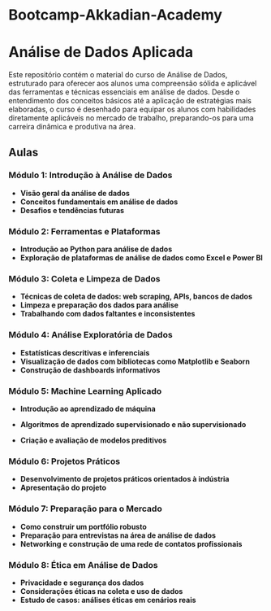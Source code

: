 # Bootcamp-Akkadian-Academy

# Análise de Dados Aplicada

Este repositório contém o material do curso de Análise de Dados, estruturado para oferecer aos alunos uma compreensão sólida e aplicável das ferramentas e técnicas essenciais em análise de dados. Desde o entendimento dos conceitos básicos até a aplicação de estratégias mais elaboradas, o curso é desenhado para equipar os alunos com habilidades diretamente aplicáveis no mercado de trabalho, preparando-os para uma carreira dinâmica e produtiva na área.

## Aulas

### Módulo 1: Introdução à Análise de Dados

- **Visão geral da análise de dados**
- **Conceitos fundamentais em análise de dados**
- **Desafios e tendências futuras**

### Módulo 2: Ferramentas e Plataformas

- **Introdução ao Python para análise de dados**
- **Exploração de plataformas de análise de dados como Excel e Power BI**
 
### Módulo 3: Coleta e Limpeza de Dados

- **Técnicas de coleta de dados: web scraping, APIs, bancos de dados**
- **Limpeza e preparação dos dados para análise**
- **Trabalhando com dados faltantes e inconsistentes**
 
### Módulo 4: Análise Exploratória de Dados

- **Estatísticas descritivas e inferenciais**
- **Visualização de dados com bibliotecas como Matplotlib e Seaborn**
- **Construção de dashboards informativos**
  
### Módulo 5: Machine Learning Aplicado

- **Introdução ao aprendizado de máquina**
 
- **Algoritmos de aprendizado supervisionado e não supervisionado**
- **Criação e avaliação de modelos preditivos**
 
### Módulo 6: Projetos Práticos

- **Desenvolvimento de projetos práticos orientados à indústria**
- **Apresentação do projeto**
  
### Módulo 7: Preparação para o Mercado

- **Como construir um portfólio robusto**
- **Preparação para entrevistas na área de análise de dados**
- **Networking e construção de uma rede de contatos profissionais**
 
### Módulo 8: Ética em Análise de Dados

- **Privacidade e segurança dos dados**
- **Considerações éticas na coleta e uso de dados**
- **Estudo de casos: análises éticas em cenários reais**
  
